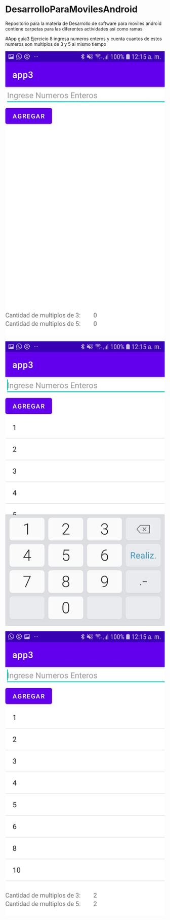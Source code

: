 # DesarrolloParaMovilesAndroid
Repositorio para la materia de Desarrollo de software para moviles android 
contiene carpetas para las diferentes actividades asi como ramas 

#App guia3 Ejercicio 8
ingresa numeros enteros y cuenta cuantos de estos numeros son multiplos de 3 y 5 al mismo tiempo

![alt tag](https://github.com/carls06/DesarrolloParaMovilesAndroid/blob/main/appguia3/app/src/main/res/drawable/1.jpg)

![alt tag](https://github.com/carls06/DesarrolloParaMovilesAndroid/blob/main/appguia3/app/src/main/res/drawable/2.jpg)

![alt tag](https://github.com/carls06/DesarrolloParaMovilesAndroid/blob/main/appguia3/app/src/main/res/drawable/3.jpg)
